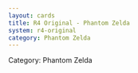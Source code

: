 ```yaml
---
layout: cards
title: R4 Original - Phantom Zelda
system: r4-original
category: Phantom Zelda
---
```

<div class="alert alert-secondary mb-4"><span class="i18n innerHTML-category">Category: </span><span class="i18n innerHTML-cat-Phantom Zelda">Phantom Zelda</span></div>
